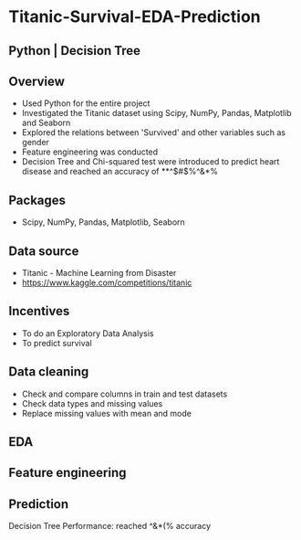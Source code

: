 # Titanic-Survival-EDA-Prediction

Python | Decision Tree
-

Overview
-
  - Used Python for the entire project
  - Investigated the Titanic dataset using Scipy, NumPy, Pandas, Matplotlib and Seaborn
  - Explored the relations between 'Survived' and other variables such as gender
  - Feature engineering was conducted
  - Decision Tree and Chi-squared test were introduced to predict heart disease and reached an accuracy of **^$#$%^&*%

Packages
-
  - Scipy, NumPy, Pandas, Matplotlib, Seaborn

Data source
-
  - Titanic - Machine Learning from Disaster
  - https://www.kaggle.com/competitions/titanic

Incentives
-
  - To do an Exploratory Data Analysis
  - To predict survival
  
Data cleaning
-
  - Check and compare columns in train and test datasets
  - Check data types and missing values
  - Replace missing values with mean and mode

EDA
- 




Feature engineering
-
 
 
 
 

Prediction
-
Decision Tree
Performance: reached ^&*(% accuracy


